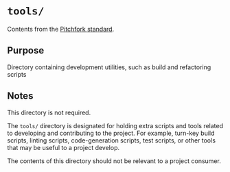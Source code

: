 # `tools/`

Contents from the [Pitchfork standard](https://api.csswg.org/bikeshed/?force=1&url=https://raw.githubusercontent.com/vector-of-bool/pitchfork/develop/data/spec.bs#tld.extras).

## Purpose

Directory containing development utilities, such as build and refactoring scripts

## Notes

This directory is not required.

The `tools/` directory is designated for holding extra scripts and tools related to developing and contributing to the project. For example, turn-key build scripts, linting scripts, code-generation scripts, test scripts, or other tools that may be useful to a project develop.

The contents of this directory should not be relevant to a project consumer.